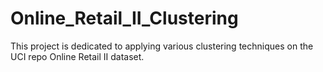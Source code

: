 # Online_Retail_II_Clustering
This project is dedicated to applying various clustering techniques on the UCI repo Online Retail II dataset.
